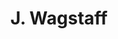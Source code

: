 ---
title: "J. Wagstaff"
url: /brighton-and-hove/j-wagstaff-longridge-avenue/
shop: funeral directors
---
